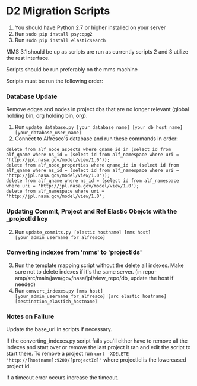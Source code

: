 # D2 Migration Scripts

1. You should have Python 2.7 or higher installed on your server
2. Run `sudo pip install psycopg2`
3. Run `sudo pip install elasticsearch`

MMS 3.1 should be up as scripts are run as currently scripts 2 and 3 utilize the rest interface.

Scripts should be run preferably on the mms machine

Scripts must be run the following order:


### Database Update

Remove edges and nodes in project dbs that are no longer relevant (global holding bin, org holding bin, org).

1. Run `update_database.py [your_database_name] [your_db_host_name] [your_database_user_name]`
2. Connect to Alfresco's database and run these commands in order:
```
delete from alf_node_aspects where qname_id in (select id from alf_qname where ns_id = (select id from alf_namespace where uri = 'http://jpl.nasa.gov/model/view/1.0'));
delete from alf_node_properties where qname_id in (select id from alf_qname where ns_id = (select id from alf_namespace where uri = 'http://jpl.nasa.gov/model/view/1.0'));
delete from alf_qname where ns_id = (select id from alf_namespace where uri = 'http://jpl.nasa.gov/model/view/1.0');
delete from alf_namespace where uri = 'http://jpl.nasa.gov/model/view/1.0';
```

### Updating Commit, Project and Ref Elastic Obejcts with the _projectId key

2. Run `update_commits.py [elastic hostname] [mms host] [your_admin_username_for_alfresco]`

### Converting indexes from 'mms' to 'projectIds'

3. Run the template mapping script without the delete all indexes.  Make sure not to delete indexes if it's the same server. (in repo-amp/src/main/java/gov/nasa/jpl/view_repo/db, update the host if needed)
4. Run `convert_indexes.py [mms host] [your_admin_username_for_alfresco] [src elastic hostname] [destination_elastich_hostname]`

### Notes on Failure

Update the base_url in scripts if necessary.

If the converting_indexes.py script fails you'll either have to remove all the indexes and start over or remove the last project it ran and edit the script to start there.  To remove a project run `curl -XDELETE 'http://[hostname]:9200/[projectId]'` where projectId is the lowercased project id.

If a timeout error occurs increase the timeout.



